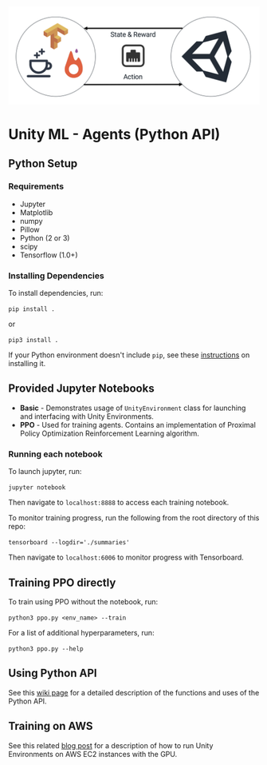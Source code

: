 ![alt text](../images/banner.png "Unity ML - Agents")

# Unity ML - Agents (Python API)

## Python Setup

### Requirements
* Jupyter
* Matplotlib
* numpy
* Pillow
* Python (2 or 3)
* scipy
* Tensorflow (1.0+)

### Installing Dependencies
To install dependencies, run:

`pip install .`

or 

`pip3 install .`

If your Python environment doesn't include `pip`, see these [instructions](https://packaging.python.org/guides/installing-using-linux-tools/#installing-pip-setuptools-wheel-with-linux-package-managers) on installing it.

## Provided Jupyter Notebooks

* **Basic** - Demonstrates usage of `UnityEnvironment` class for launching and interfacing with Unity Environments.
* **PPO** - Used for training agents. Contains an implementation of Proximal Policy Optimization Reinforcement Learning algorithm. 

### Running each notebook

To launch jupyter, run:

`jupyter notebook` 

Then navigate to `localhost:8888` to access each training notebook.

To monitor training progress, run the following from the root directory of this repo:

`tensorboard --logdir='./summaries'`

Then navigate to `localhost:6006` to monitor progress with Tensorboard.

## Training PPO directly

To train using PPO without the notebook, run:

`python3 ppo.py <env_name> --train`

For a list of additional hyperparameters, run:

`python3 ppo.py --help`

## Using Python API
See this [wiki page](https://github.com/Unity-Technologies/python-rl-control/wiki/Unity-Agents---Python-API) for a detailed description of the functions and uses of the Python API.

## Training on AWS
See this related [blog post](https://medium.com/towards-data-science/how-to-run-unity-on-amazon-cloud-or-without-monitor-3c10ce022639) for a description of how to run Unity Environments on AWS EC2 instances with the GPU.

